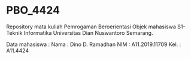 # PBO_4424

Repository mata kuliah Pemrogaman Beroerientasi Objek mahasiswa S1-Teknik Informatika Universitas Dian Nuswantoro Semarang.

Data mahasiswa : 
Nama : Dino D. Ramadhan
NIM : A11.2019.11709
Kel. : A11.4424
